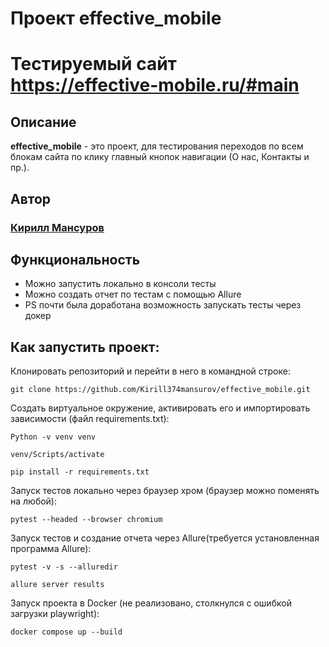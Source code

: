 # Проект effective_mobile

# Тестируемый сайт https://effective-mobile.ru/#main

## Описание

**effective_mobile** - это проект, для тестирования переходов по всем блокам сайта по клику главный кнопок навигации (О нас, Контакты и пр.).

## Автор

### [Кирилл Мансуров](https://github.com/Kirill374mansurov)</br>  

## Функциональность

- Можно запустить локально в консоли тесты
- Можно создать отчет по тестам с помощью Allure
- PS почти была доработана возможность запускать тесты через докер

## Как запустить проект:

Клонировать репозиторий и перейти в него в командной строке:

```
git clone https://github.com/Kirill374mansurov/effective_mobile.git
```

Создать виртуальное окружение, активировать его и импортировать зависимости (файл requirements.txt):

```
Python -v venv venv
```

```
venv/Scripts/activate
```

```
pip install -r requirements.txt
```

Запуск тестов локально через браузер хром (браузер можно поменять на любой):

```
pytest --headed --browser chromium
```

Запуск тестов и создание отчета через Allure(требуется установленная программа Allure):

```
pytest -v -s --alluredir
```

```
allure server results
```

Запуск проекта в Docker (не реализовано, столкнулся с ошибкой загрузки playwright):

```
docker compose up --build
```